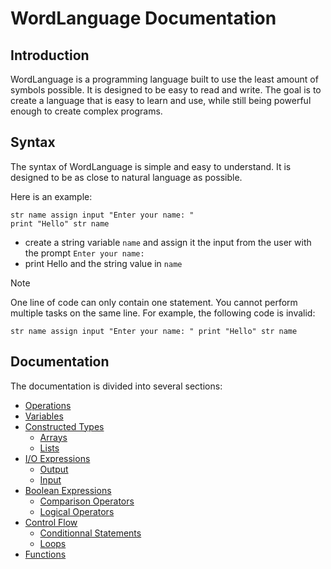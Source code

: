 # WordLanguage Documentation

## Introduction
WordLanguage is a programming language built to use the least amount of symbols possible. It is designed to be easy to read and write. The goal is to create a language that is easy to learn and use, while still being powerful enough to create complex programs.

## Syntax
The syntax of WordLanguage is simple and easy to understand. It is designed to be as close to natural language as possible.

Here is an example:
```
str name assign input "Enter your name: "
print "Hello" str name 
```

- create a string variable `name` and assign it the input from the user with the prompt `Enter your name: `
- print Hello and the string value in `name`

> [!NOTE]
> One line of code can only contain one statement. You cannot perform multiple tasks on the same line.
> For example, the following code is invalid:
> ```
> str name assign input "Enter your name: " print "Hello" str name
> ```

## Documentation
The documentation is divided into several sections:
- [Operations](operations.md)
- [Variables](variables.md)
- [Constructed Types](constructed_types.md)
    - [Arrays](constructed_types.md/#arrays-type-safe)
    - [Lists](constructed_types.md/#lists-not-type-safe)
- [I/O Expressions](io_expressions.md)
    - [Output](io_expressions.md/#output)
    - [Input](io_expressions.md/#input)
- [Boolean Expressions](boolean_expressions.md)
    - [Comparison Operators](boolean_expressions.md/#comparison)
    - [Logical Operators](boolean_expressions.md/#logic)
- [Control Flow](control_flow.md)
    - [Conditionnal Statements](control_flow.md/#conditional-statements)
    - [Loops](control_flow.md/#loops)
- [Functions](functions.md)